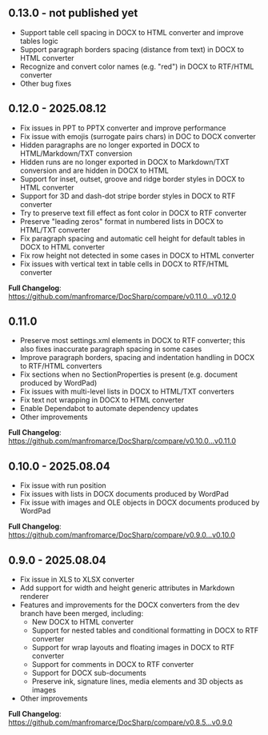 ## 0.13.0 - not published yet

- Support table cell spacing in DOCX to HTML converter and improve tables logic
- Support paragraph borders spacing (distance from text) in DOCX to HTML converter
- Recognize and convert color names (e.g. "red") in DOCX to RTF/HTML converter
- Other bug fixes

## 0.12.0 - 2025.08.12

- Fix issues in PPT to PPTX converter and improve performance
- Fix issue with emojis (surrogate pairs chars) in DOC to DOCX converter
- Hidden paragraphs are no longer exported in DOCX to HTML/Markdown/TXT conversion
- Hidden runs are no longer exported in DOCX to Markdown/TXT conversion and are hidden in DOCX to HTML
- Support for inset, outset, groove and ridge border styles in DOCX to HTML converter
- Support for 3D and dash-dot stripe border styles in DOCX to RTF converter
- Try to preserve text fill effect as font color in DOCX to RTF converter
- Preserve "leading zeros" format in numbered lists in DOCX to HTML/TXT converter
- Fix paragraph spacing and automatic cell height for default tables in DOCX to HTML converter
- Fix row height not detected in some cases in DOCX to HTML converter
- Fix issues with vertical text in table cells in DOCX to RTF/HTML converter

**Full Changelog**: https://github.com/manfromarce/DocSharp/compare/v0.11.0...v0.12.0

## 0.11.0

- Preserve most settings.xml elements in DOCX to RTF converter; this also fixes inaccurate paragraph spacing in some cases
- Improve paragraph borders, spacing and indentation handling in DOCX to RTF/HTML converters
- Fix sections when no SectionProperties is present (e.g. document produced by WordPad)
- Fix issues with multi-level lists in DOCX to HTML/TXT converters
- Fix text not wrapping in DOCX to HTML converter
- Enable Dependabot to automate dependency updates
- Other improvements

**Full Changelog**: https://github.com/manfromarce/DocSharp/compare/v0.10.0...v0.11.0

## 0.10.0 - 2025.08.04

- Fix issue with run position
- Fix issues with lists in DOCX documents produced by WordPad
- Fix issue with images and OLE objects in DOCX documents produced by WordPad

**Full Changelog**: https://github.com/manfromarce/DocSharp/compare/v0.9.0...v0.10.0

## 0.9.0 - 2025.08.04

- Fix issue in XLS to XLSX converter
- Add support for width and height generic attributes in Markdown renderer
- Features and improvements for the DOCX converters from the dev branch have been merged, including:
    * New DOCX to HTML converter
    * Support for nested tables and conditional formatting in DOCX to RTF converter
    * Support for wrap layouts and floating images in DOCX to RTF converter
    * Support for comments in DOCX to RTF converter
    * Support for DOCX sub-documents
    * Preserve ink, signature lines, media elements and 3D objects as images
- Other improvements

**Full Changelog**: https://github.com/manfromarce/DocSharp/compare/v0.8.5...v0.9.0

